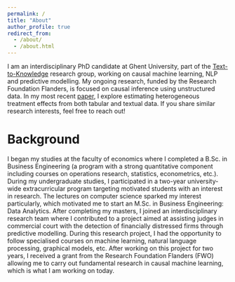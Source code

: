 ```yaml
---
permalink: /
title: "About"
author_profile: true
redirect_from: 
  - /about/
  - /about.html
---
```


I am an interdisciplinary PhD candidate at Ghent University, part of the [Text-to-Knowledge](https://ugentt2k.github.io/) research group, working on causal machine learning, NLP and predictive modelling. My ongoing research, funded by the Research Foundation Flanders, is focused on causal inference using unstructured data. In my most recent [paper](https://arxiv.org/abs/2409.15503v2), I explore estimating heterogeneous treatment effects from both tabular and textual data. If you share similar research interests, feel free to reach out!

Background
======
I began my studies at the faculty of economics where I completed a B.Sc. in Business Engineering (a program with a strong quantitative component including courses on operations research, statistics, econometrics, etc.). During my undergraduate studies, I participated in a two-year university-wide extracurricular program targeting motivated students with an interest in research. The lectures on computer science sparked my interest particularly, which motivated me to start an M.Sc. in Business Engineering: Data Analytics. After completing my masters, I joined an interdisciplinary research team where I contributed to a project aimed at assisting judges in commercial court with the detection of financially distressed firms through predictive modelling. During this research project, I had the opportunity to follow specialised courses on machine learning, natural language processing, graphical models, etc. After working on this project for two years, I received a grant from the Research Foundation Flanders (FWO) allowing me to carry out fundamental research in causal machine learning, which is what I am working on today.
